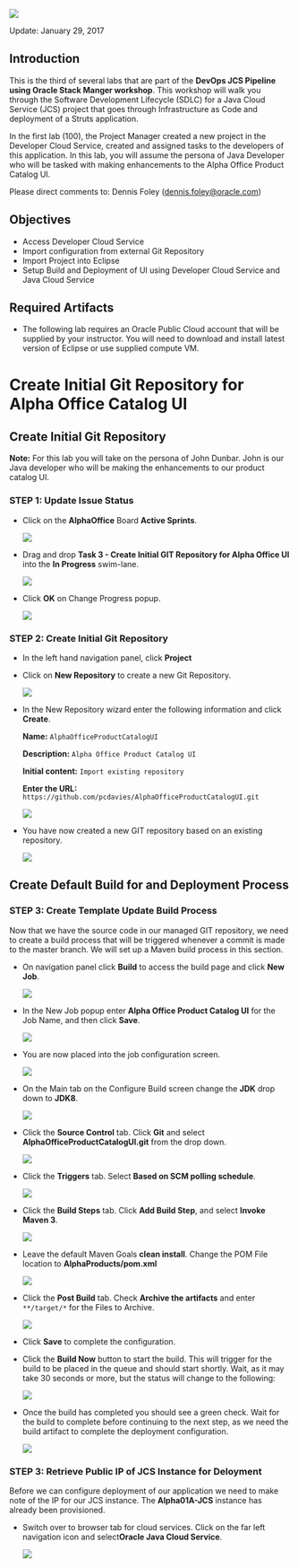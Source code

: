 ![](images/300/Picture300-title.png)  

Update: January 29, 2017

## Introduction

This is the third of several labs that are part of the **DevOps JCS Pipeline using Oracle Stack Manger workshop**. This workshop will walk you through the Software Development Lifecycle (SDLC) for a Java Cloud Service (JCS) project that goes through Infrastructure as Code and deployment of a Struts application.

In the first lab (100), the Project Manager created a new project in the Developer Cloud Service, created and assigned tasks to the developers of this application. In this lab, you will assume the persona of Java Developer who will be tasked with making enhancements to the Alpha Office Product Catalog UI.

Please direct comments to: Dennis Foley (dennis.foley@oracle.com)

## Objectives
- Access Developer Cloud Service
- Import configuration from external Git Repository
- Import Project into Eclipse
- Setup Build and Deployment of UI using Developer Cloud Service and Java Cloud Service

## Required Artifacts
- The following lab requires an Oracle Public Cloud account that will be supplied by your instructor. You will need to download and install latest version of Eclipse or use supplied compute VM.

# Create Initial Git Repository for Alpha Office Catalog UI

## Create Initial Git Repository

**Note:** For this lab you will take on the persona of John Dunbar. John is our Java developer who will be making the enhancements to our product catalog UI.

### **STEP 1:** Update Issue Status
- Click on the **AlphaOffice** Board **Active Sprints**.

    ![](images/300/Picture300-1.png)

- Drag and drop **Task 3 - Create Initial GIT Repository for Alpha Office UI** into the **In Progress** swim-lane.

    ![](images/300/Picture300-2.png)

- Click **OK** on Change Progress popup.

    ![](images/300/Picture300-3.png)

### **STEP 2:** Create Initial Git Repository

- In the left hand navigation panel, click **Project**

- Click on **New Repository** to create a new Git Repository.

    ![](images/300/Picture300-4.png)

- In the New Repository wizard enter the following information and click **Create**.

    **Name:** `AlphaOfficeProductCatalogUI`

    **Description:** `Alpha Office Product Catalog UI`

    **Initial content:** `Import existing repository`

    **Enter the URL:** `https://github.com/pcdavies/AlphaOfficeProductCatalogUI.git`

    ![](images/300/Picture300-5.png)

- You have now created a new GIT repository based on an existing repository.

    ![](images/300/Picture300-6.png)

## Create Default Build for and Deployment Process

### **STEP 3:** Create Template Update Build Process

Now that we have the source code in our managed GIT repository, we need to create a build process that will be triggered whenever a commit is made to the master branch. We will set up a Maven build process in this section.

- On navigation panel click **Build** to access the build page and click **New Job**.

    ![](images/300/Picture300-7.png)

- In the New Job popup enter **Alpha Office Product Catalog UI** for the Job Name, and then click **Save**.

    ![](images/300/Picture300-8.png)

- You are now placed into the job configuration screen.        

    ![](images/300/Picture300-9.png)

- On the Main tab on the Configure Build screen change the **JDK** drop down to **JDK8**.

    ![](images/300/Picture300-10.png)

- Click the **Source Control** tab. Click **Git** and select **AlphaOfficeProductCatalogUI.git** from the drop down.

    ![](images/300/Picture300-11.png)

- Click the **Triggers** tab. Select **Based on SCM polling schedule**.

    ![](images/300/Picture300-12.png)    

- Click the **Build Steps** tab. Click **Add Build Step**, and select **Invoke Maven 3**.

    ![](images/300/Picture300-13.png)

- Leave the default Maven Goals **clean install**. Change the POM File location to **AlphaProducts/pom.xml**

    ![](images/300/Picture300-14.png)

- Click the **Post Build** tab. Check **Archive the artifacts** and enter `**/target/*` for the Files to Archive.

    ![](images/300/Picture300-15.png)

- Click **Save** to complete the configuration.

- Click the **Build Now** button to start the build. This will trigger for the build to be placed in the queue and should start shortly. Wait, as it may take 30 seconds or more, but the status will change to the following:

    ![](images/300/Picture300-16.png)

- Once the build has completed you should see a green check.  Wait for the build to complete before continuing to the next step, as we need the build artifact to complete the deployment configuration.

    ![](images/300/Picture300-17.png)

### **STEP 3:** Retrieve Public IP of JCS Instance for Deloyment

Before we can configure deployment of our application we need to make note of the IP for our JCS instance. The **Alpha01A-JCS** instance has already been provisioned.

- Switch over to browser tab for cloud services. Click on the far left navigation icon and select**Oracle Java Cloud Service**.

    ![](images/300/Picture300-18.png)

    
